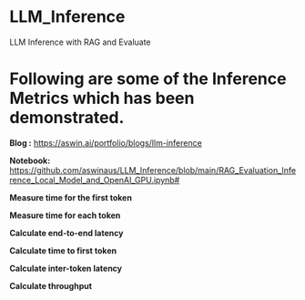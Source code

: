 # LLM_Inference
LLM Inference with RAG and Evaluate


# Following are some of the Inference Metrics which has been demonstrated.

**Blog :** https://aswin.ai/portfolio/blogs/llm-inference 

**Notebook:** https://github.com/aswinaus/LLM_Inference/blob/main/RAG_Evaluation_Inference_Local_Model_and_OpenAI_GPU.ipynb#

**Measure time for the first token**

**Measure time for each token**

**Calculate end-to-end latency**

**Calculate time to first token**

**Calculate inter-token latency**

**Calculate throughput**
